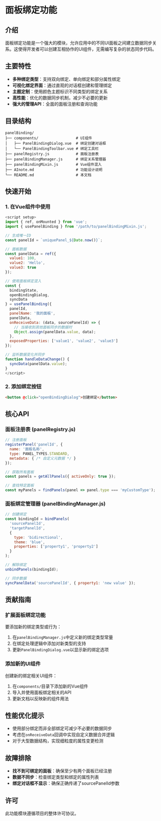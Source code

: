 # 面板绑定功能

## 介绍

面板绑定功能是一个强大的模块，允许应用中的不同UI面板之间建立数据同步关系。这使得开发者可以创建互相协作的UI组件，无需编写复杂的状态同步代码。

## 主要特性

- **多种绑定类型**：支持双向绑定、单向绑定和部分属性绑定
- **可视化绑定界面**：通过直观的对话框创建和管理绑定
- **主题定制**：使用颜色主题标识不同类型的绑定关系
- **高性能**：优化的数据同步机制，减少不必要的更新
- **强大的管理API**：全面的面板注册和查询功能

## 目录结构

```
panelBinding/
├── components/                 # UI组件
│   ├── PanelBindingDialog.vue  # 绑定创建对话框
│   └── PanelBindingToolbar.vue # 绑定工具栏
├── panelRegistry.js            # 面板注册表
├── panelBindingManager.js      # 绑定关系管理器
├── panelBindingMixin.js        # Vue组件混入
├── AInote.md                   # 功能设计说明
└── README.md                   # 本文档
```

## 快速开始

### 1. 在Vue组件中使用

```javascript
<script setup>
import { ref, onMounted } from 'vue';
import { usePanelBinding } from '/path/to/panelBindingMixin.js';

// 生成唯一ID
const panelId = `uniquePanel_${Date.now()}`;

// 面板数据
const panelData = ref({
  value1: 100,
  value2: 'Hello',
  value3: true
});

// 使用面板绑定混入
const { 
  bindingState,
  openBindingDialog, 
  syncData
} = usePanelBinding({
  panelId,
  panelName: '我的面板',
  panelData,
  onReceiveData: (data, sourcePanelId) => {
    // 当接收到其他面板同步的数据时
    Object.assign(panelData.value, data);
  },
  exposedProperties: ['value1', 'value2', 'value3']
});

// 监听数据变化并同步
function handleDataChange() {
  syncData(panelData.value);
}
</script>
```

### 2. 添加绑定按钮

```html
<button @click="openBindingDialog">创建绑定</button>
```

## 核心API

### 面板注册表 (panelRegistry.js)

```javascript
// 注册面板
registerPanel('panelId', {
  name: '面板名称',
  type: PANEL_TYPES.STANDARD,
  metadata: { /* 自定义元数据 */ }
});

// 获取所有面板
const panels = getAllPanels({ activeOnly: true });

// 查找特定面板
const myPanels = findPanels(panel => panel.type === 'myCustomType');
```

### 面板绑定管理器 (panelBindingManager.js)

```javascript
// 创建绑定
const bindingId = bindPanels(
  'sourcePanelId', 
  'targetPanelId',
  { 
    type: 'bidirectional',
    theme: 'blue',
    properties: ['property1', 'property2']
  }
);

// 解除绑定
unbindPanels(bindingId);

// 同步数据
syncPanelData('sourcePanelId', { property1: 'new value' });
```

## 贡献指南

### 扩展面板绑定功能

要添加新的绑定类型或行为：

1. 在`panelBindingManager.js`中定义新的绑定类型常量
2. 在绑定处理逻辑中添加对新类型的支持
3. 更新`PanelBindingDialog.vue`以显示新的绑定选项

### 添加新的UI组件

创建新的绑定相关UI组件：

1. 在`components/`目录下添加新的Vue组件
2. 导入并使用面板绑定相关的API
3. 更新文档以反映新的组件用法

## 性能优化提示

- 使用部分绑定而非全部绑定可减少不必要的数据同步
- 考虑在`onReceiveData`回调中实现自定义数据合并逻辑
- 对于大型数据结构，实现细粒度的属性变更检测

## 故障排除

- **找不到可绑定的面板**：确保至少有两个面板已经注册
- **数据不同步**：检查绑定类型和绑定的属性列表
- **绑定对话框不显示**：确保正确传递了sourcePanelId参数

## 许可

此功能模块遵循项目的整体许可协议。 